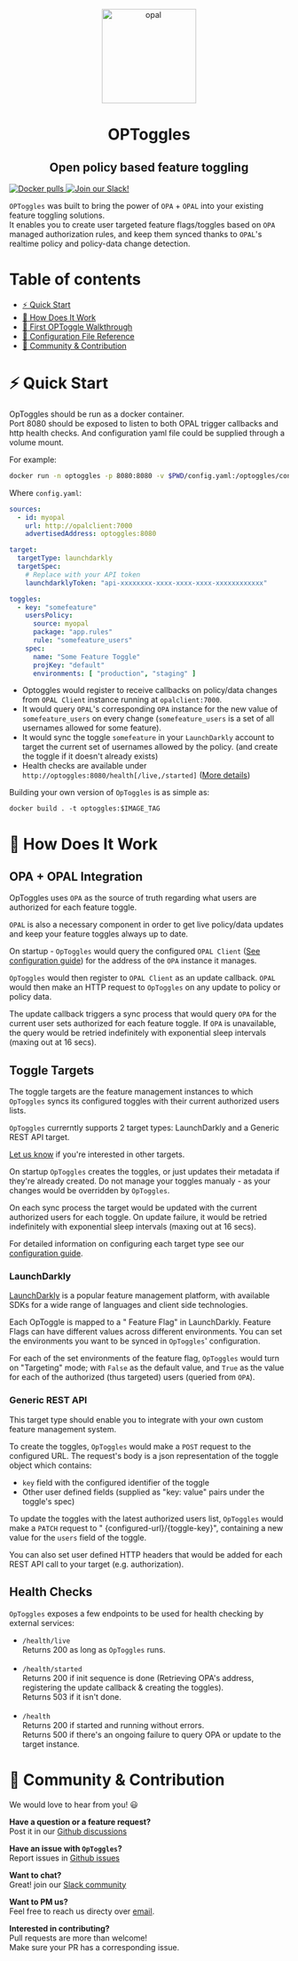 <p  align="center">
 <img src="https://i.ibb.co/BGVBmMK/opal.png" height=170 alt="opal" border="0" />
</p>
<h1 align="center">
OPToggles
</h1>

<h2 align="center">
Open policy based feature toggling
</h2>

<a href="https://hub.docker.com/r/authorizon/optoggles" target="_blank">
    <img src="https://img.shields.io/docker/pulls/authorizon/optoggles?label=Docker%20pulls" alt="Docker pulls">
</a>
<a href="https://opal-access.slack.com/" target="_blank">
    <img src="https://img.shields.io/badge/Slack%20Community-4A154B?logo=slack&logoColor=white" alt="Join our Slack!">
</a>

`OPToggles` was built to bring the power of `OPA` + `OPAL` into your existing feature toggling solutions. <br/>
It enables you to create user targeted feature flags/toggles based on `OPA` managed authorization rules, and keep them
synced thanks to `OPAL`'s realtime policy and policy-data change detection.<br/>

# Table of contents

- [⚡ Quick Start](#quick-start)
- [🤿 How Does It Work](#design)
- [🦮 First OPToggle Walkthrough](docs/walkthrough.md)
- [📖 Configuration File Reference](docs/configuration.md)
- [👥 Community & Contribution](#community)

# <a name="quick-start"></a>⚡️ Quick Start

OpToggles should be run as a docker container. <br/>
Port 8080 should be exposed to listen to both OPAL trigger callbacks and http health checks. And configuration yaml file
could be supplied through a volume mount.

For example:

```sh
docker run -n optoggles -p 8080:8080 -v $PWD/config.yaml:/optoggles/config.yaml --rm -it authorizon/optoggles:latest
```

Where `config.yaml`:

```yaml
sources:
  - id: myopal
    url: http://opalclient:7000
    advertisedAddress: optoggles:8080

target:
  targetType: launchdarkly
  targetSpec:
    # Replace with your API token
    launchdarklyToken: "api-xxxxxxxx-xxxx-xxxx-xxxx-xxxxxxxxxxxx"

toggles:
  - key: "somefeature"
    usersPolicy:
      source: myopal
      package: "app.rules"
      rule: "somefeature_users"
    spec:
      name: "Some Feature Toggle"
      projKey: "default"
      environments: [ "production", "staging" ]
```

- Optoggles would register to receive callbacks on policy/data changes from `OPAL Client` instance running
  at `opalclient:7000`.
- It would query `OPAL`'s corresponding `OPA` instance for the new value of `somefeature_users` on every
  change (`somefeature_users` is a set of all usernames allowed for some feature).
- It would sync the toggle `somefeature` in your `LaunchDarkly` account to target the current set of usernames allowed
  by the policy. (and create the toggle if it doesn't already exists)
- Health checks are available under `http://optoggles:8080/health[/live,/started]` ([More details](#healthchecks))

Building your own version of `OpToggles` is as simple as:

```shell
docker build . -t optoggles:$IMAGE_TAG
```

# <a name="design"></a>🤿 How Does It Work

## <a name="opa"></a>OPA + OPAL Integration

OpToggles uses `OPA` as the source of truth regarding what users are authorized for each feature toggle.

`OPAL` is also a necessary component in order to get live policy/data updates and keep your feature toggles always up to
date.

On startup - `OpToggles` would query the configured `OPAL Client` ([See configuration guide](#docs/configuration.md))
for the address of the `OPA` instance it manages.

`OpToggles` would then register to `OPAL Client` as an update callback. `OPAL` would then make an HTTP request
to `OpToggles` on any update to policy or policy data.

The update callback triggers a sync process that would query `OPA` for the current user sets authorized for each feature
toggle. If `OPA` is unavailable, the query would be retried indefinitely with exponential sleep intervals (maxing out at
16 secs).

## <a name="targets"></a>Toggle Targets

The toggle targets are the feature management instances to which `OpToggles` syncs its configured toggles with their
current authorized users lists.

`OpToggles` currerntly supports 2 target types: LaunchDarkly and a Generic REST API target.

[Let us know](#community) if you're interested in other targets.

On startup `OpToggles` creates the toggles, or just updates their metadata if they're already created. Do not manage
your toggles manualy - as your changes would be overridden by `OpToggles`.

On each sync process the target would be updated with the current authorized users for each toggle. On update failure,
it would be retried indefinitely with exponential sleep intervals (maxing out at 16 secs).

For detailed information on configuring each target type see our [configuration guide](#docs/configuration.md).

### <a name="targets"></a>LaunchDarkly

[LaunchDarkly](#https://launchdarkly.com/) is a popular feature management platform, with available SDKs for a wide
range of languages and client side technologies.

Each OpToggle is mapped to a "
Feature Flag" in LaunchDarkly. Feature Flags can have different values across different environments. You can set the
environments you want to be synced in `OpToggles`' configuration.

For each of the set environments of the feature flag, `OpToggles` would turn on "Targeting" mode; with `False` as the
default value, and `True` as the value for each of the authorized (thus targeted) users (queried from `OPA`).

### <a name="targets"></a>Generic REST API

This target type should enable you to integrate with your own custom feature management system.

To create the toggles, `OpToggles` would make a `POST` request to the configured URL. The request's body is a json
representation of the toggle object which contains:

- `key` field with the configured identifier of the toggle
- Other user defined fields (supplied as "key: value" pairs under the toggle's spec)

To update the toggles with the latest authorized users list, `OpToggles` would make a `PATCH` request to "
{configured-url}/{toggle-key}", containing a new value for the `users` field of the toggle.

You can also set user defined HTTP headers that would be added for each REST API call to your target (e.g.
authorization).

## <a name="healthchecks"></a>Health Checks

`OpToggles` exposes a few endpoints to be used for health checking by external services:

- `/health/live` <br/>
  Returns 200 as long as `OpToggles` runs. <br/><br/>
- `/health/started` <br/>
  Returns 200 if init sequence is done (Retrieving OPA's address, registering the update callback & creating the
  toggles). <br/>
  Returns 503 if it isn't done. <br/><br/>
- `/health` <br/>
  Returns 200 if started and running without errors.  
  Returns 500 if there's an ongoing failure to query OPA or update to the target instance.

# <a name="community"></a>👥 Community & Contribution

We would love to hear from you! 😃

**Have a question or a feature request?** <br/>
Post it in our [Github discussions](https://github.com/authorizon/opal/discussions)

**Have an issue with `OpToggles`?** <br/>
Report issues in [Github issues](https://github.com/authorizon/opal/issues)

**Want to chat?** <br/>
Great! join our [Slack community](https://join.slack.com/t/opal-access/shared_invite/zt-nz6yjgnp-RlP9rtOPwO0n0aH_vLbmBQ)

**Want to PM us?** <br/>
Feel free to reach us directy over [email](mailto:or@authorizon.com).

**Interested in contributing?** <br/>
Pull requests are more than welcome!<br/>
Make sure your PR has a corresponding issue.